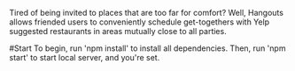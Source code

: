 Tired of being invited to places that are too far for comfort? Well, Hangouts allows friended users to conveniently schedule get-togethers with Yelp suggested restaurants in areas mutually close to all parties.

#Start
To begin, run 'npm install' to install all dependencies.
Then, run 'npm start' to start local server, and you're set.
